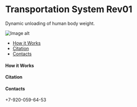 # Transportation System Rev01
Dynamic unloading of human body weight.

![Image alt](http://gitlab.madin.su/Bolshakov.S/transportation_system_rev01/raw/main/supplementary_files/logo1.jpg "general view")​

-  [How it Works](http://gitlab.madin.su/Bolshakov.S/transportation_system_rev01#how-it-works)
-  [Citation](http://gitlab.madin.su/Bolshakov.S/transportation_system_rev01#citation)
-  [Contacts](http://gitlab.madin.su/Bolshakov.S/transportation_system_rev01#contacts)

#### How it Works

#### Citation
 
#### Contacts

+7-920-059-64-53

